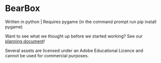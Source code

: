 # BearBox
Written in python | Requires pygame (in the command prompt run pip install pygame)

Want to see what we thought up before we started working? See our [planning document](https://docs.google.com/document/d/1rtg9Jhf5TqfhTUPTfvigeBtKigOFr7ZMfYUXiAdAxsw/edit?usp=sharing)!

Several assets are licensed under an Adobe Educational Licence and cannot be used for commercial purposes.
